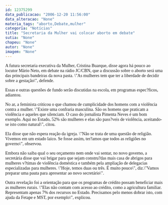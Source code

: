 ```yaml
---
id: 12375299
data_publicacao: "2006-12-20 11:56:00"
data_alteracao: "None"
materia_tags: "aborto,Debate,mulher"
categoria: "Notícias"
title: "Secretaria da Mulher vai colocar aborto em debate"
sutia: "None"
chapeu: "None"
autor: "None"
imagem: "None"
---
```

<p><P><FONT face=Verdana>A futura secretaria executiva da Mulher, Cristina Buarque, disse agora há pouco ao locutor Mário Neto, em debate na rádio JC/CBN, que a discussão sobre o aborto será uma das principais bandeiras da nova pasta. \"As mulheres tem que ter a liberdade de decidir sobre a gestação\", defende.</FONT></P></p>
<p><P><FONT face=Verdana>Essas e outras questões de fundo serão discutidas na escola, em programas espec?ficos, adiantou.</FONT></P></p>
<p><P><FONT face=Verdana>No ar, a feminista criticou o que chamou de cumplicidade dos homens com a violência contra a mulher. \"Existe uma confraria masculina. São os homens que praticam a violência e aqueles que silenciam. O caso do jornalista Pimenta Neves é um bom exemplo. Aqui no Estado, 52% são mulheres e elas são pass?veis de violência, aceitando-se isto como natural\", citou.</FONT></P></p>
<p><P><FONT face=Verdana>Ela disse que não espera reação da igreja. \"Não se trata de uma questão de religião. Vivemos em um estado laico. Se fosse assim, ter?amos que todos as religiões no governo\", observou.</FONT></P></p>
<p><P><FONT face=Verdana>Embora não saiba qual o seu orçamento nem onde vai sentar, no novo governo, a secretária disse que vai brigar para que sejam constru?das mais casa de abrigos para mulheres v?timas de violência doméstica e também pela ampliação de delegacias especializadas para mulheres. \"Hoje, temos duas ou três. É muito pouco\", diz.\"Vamos preparar uma pauta para apresentar ao novo secretário\".</FONT></P></p>
<p><P><FONT face=Verdana>Outra revelação foi a orientação para que os programas de crédito possam beneficiar mais as mulheres rurais. \"Elas não contam com acesso ao crédito, como a agricultura familiar. Representam apenas 7% dos recursos no Estado. Precisamos pelo menos dobrar isto, com ajuda da Fetape e MST, por exemplo\", explicou.</FONT></P> </p>
